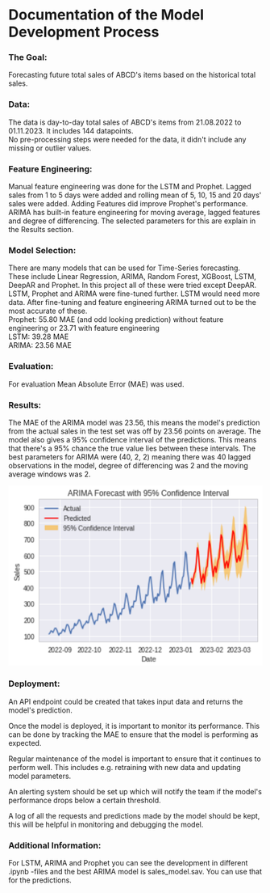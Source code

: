 # Documentation of the Model Development Process

### The Goal:
Forecasting future total sales of ABCD's items based on the historical total sales.

### Data:  
The data is day-to-day total sales of ABCD's items from 21.08.2022 to 01.11.2023. It includes 144 datapoints.  
No pre-processing steps were needed for the data, it didn't include any missing or outlier values.  

### Feature Engineering:  
Manual feature engineering was done for the LSTM and Prophet. Lagged sales from 1 to 5 days were added and rolling mean of 5, 10, 15 and 20 days' sales were added. Adding Features did improve Prophet's performance. ARIMA has built-in feature engineering for moving average, lagged features and degree of differencing. The selected parameters for this are explain in the Results section.

### Model Selection:
There are many models that can be used for Time-Series forecasting. These include Linear Regression, ARIMA, Random Forest, XGBoost,
LSTM, DeepAR and Prophet. In this project all of these were tried except DeepAR. LSTM, Prophet and ARIMA were fine-tuned further. LSTM would need more data. After fine-tuning and feature engineering ARIMA turned out to be the most accurate of these.  
Prophet: 55.80 MAE (and odd looking prediction) without feature engineering or 23.71 with feature engineering  
LSTM: 39.28 MAE  
ARIMA: 23.56 MAE  

### Evaluation:
For evaluation Mean Absolute Error (MAE) was used.

### Results:
The MAE of the ARIMA model was 23.56, this means the model's prediction from the actual sales in the test set was off by 23.56 points on average. The model also gives a 95% confidence interval of the predictions. This means that there's a 95% chance the true value lies between these intervals. The best parameters for ARIMA were (40, 2, 2) meaning there was 40 lagged observations in the model, degree of differencing was 2 and the moving average windows was 2.

![Predictions](best_model_lineplot.png)

### Deployment:
An API endpoint could be created that takes input data and returns the model's prediction.

Once the model is deployed, it is important to monitor its performance. This can be done by tracking the MAE to ensure that the model is performing as expected.

Regular maintenance of the model is important to ensure that it continues to perform well. This includes e.g. retraining with new data and updating model parameters.

An alerting system should be set up which will notify the team if the model's performance drops below a certain threshold.

A log of all the requests and predictions made by the model should be kept, this will be helpful in monitoring and debugging the model.

### Additional Information:
For LSTM, ARIMA and Prophet you can see the development in different .ipynb -files and the best ARIMA model is sales_model.sav. You can use that for the predictions.
